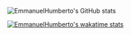 
![EmmanuelHumberto's GitHub stats](https://github-readme-stats.vercel.app/api?username=EmmanuelHumberto&show_icons=true&theme=highcontrast)






[![EmmanuelHumberto's wakatime stats](https://github-readme-stats.vercel.app/api/wakatime?username=EmmanuelHumberto)](https://github.com/anuraghazra/github-readme-stats)
